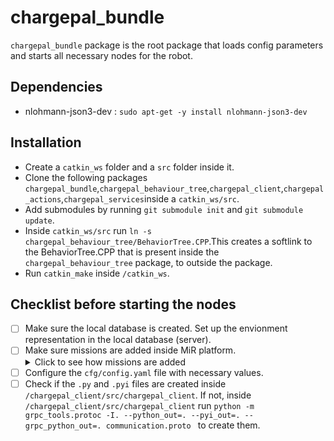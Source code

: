 # chargepal_bundle
`chargepal_bundle` package is the root package that loads config parameters and starts all necessary nodes for the robot.  

## Dependencies
- nlohmann-json3-dev : `sudo apt-get -y install nlohmann-json3-dev`

## Installation
- Create a `catkin_ws` folder and a `src` folder inside it.
- Clone the following packages `chargepal_bundle`,`chargepal_behaviour_tree`,`chargepal_client`,`chargepal_actions`,`chargepal_services`inside a `catkin_ws/src`.
- Add submodules by running `git submodule init` and `git submodule update`. 
- Inside `catkin_ws/src` run `ln -s chargepal_behaviour_tree/BehaviorTree.CPP`.This creates a softlink to the BehaviorTree.CPP that is present inside the `chargepal_behaviour_tree` package, to outside the package.
- Run `catkin_make` inside `/catkin_ws`.
 
## Checklist before starting the nodes
- [ ] Make sure the local database is created. Set up the envionment representation in the local database (server). 
- [ ] Make sure missions are added inside MiR platform. <details><summary>Click to see how missions are added</summary></details>
- [ ] Configure the `cfg/config.yaml` file with necessary values.
- [ ] Check if the `.py` and `.pyi` files are created inside `/chargepal_client/src/chargepal_client`. If not, inside `/chargepal_client/src/chargepal_client` run `python -m grpc_tools.protoc -I. --python_out=. --pyi_out=. --grpc_python_out=. communication.proto ` to create them.
